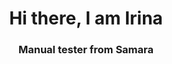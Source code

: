 <div id="header" align="center">
    <h1>Hi there, I am Irina</h1>
    <h3>Manual tester from Samara</h3>
</div>
<div id="social" align="center">
    <a href="https://t.me/ermolooshka">
    </a>
</div>


<!--
**ermolooshka/ermolooshka** is a ✨ _special_ ✨ repository because its `README.md` (this file) appears on your GitHub profile.

 ### About me

- 🔭 I’m currently working on an online mental map editor **Mind in Map**
- 🌱 I’m currently learning Python programming language
- 🤔 I’m looking for help with test automation
- 📫 Reach me by [gmail](mailto:ermolinaira666@gmail.com)
  

-->
